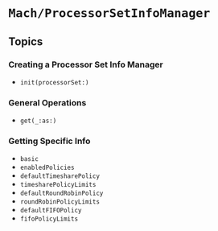 # ``Mach/ProcessorSetInfoManager``

## Topics

### Creating a Processor Set Info Manager

- ``init(processorSet:)``

### General Operations

 - ``get(_:as:)``

### Getting Specific Info

- ``basic``
- ``enabledPolicies``
- ``defaultTimesharePolicy``
- ``timesharePolicyLimits``
- ``defaultRoundRobinPolicy``
- ``roundRobinPolicyLimits``
- ``defaultFIFOPolicy``
- ``fifoPolicyLimits``